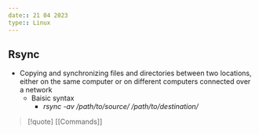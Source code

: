 ```yaml
---
date:: 21 04 2023
type:: Linux
---
```

## Rsync 
-  Copying and synchronizing files and directories between two locations, either on the same computer or on different computers connected over a network
	- Baisic syntax 
		- *rsync -av /path/to/source/ /path/to/destination/*


>[!quote] [[Commands]] 